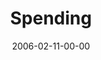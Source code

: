 ---
layout: message
category: message
series: "Full Contact Life"
title: "Spending"
date: 2006-02-11-00-00
message_id: 82
---